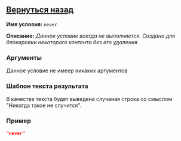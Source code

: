 [Вернуться назад](./about.md)
----------

**Имя условия:** `never`

**Описание:** *Данное условие всегда не выполняется. Создано для блокировки некоторого контента без его удаления*

### Аргументы
Данное условие не имеер никаких аргументов

### Шаблон текста результата
В качестве текста будет выведена случаная строка со смыслом "Никогда такое не случится".

### Пример
```json
"never"
```
